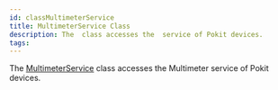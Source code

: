 ```yaml
---
id: classMultimeterService
title: MultimeterService Class
description: The  class accesses the  service of Pokit devices.
tags:
---
```

The [MultimeterService](classMultimeterService) class accesses the Multimeter service of Pokit devices.
